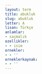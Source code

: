 ```yaml
---
layout: term
title: abukluk
slug: abukluk
letter: A
lisan: Türkçe
anlamlar:
- saçmalık
ozellikler:
- - isim
ornekler:
- - ''
orneklerkaynak:
- - ''
---
```

